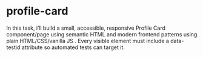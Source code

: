 # profile-card
 In this task, i’ll build a small, accessible, responsive Profile Card component/page using semantic HTML and modern frontend patterns using plain HTML/CSS/vanilla JS . Every visible element must include a data-testid attribute so automated tests can target it.
